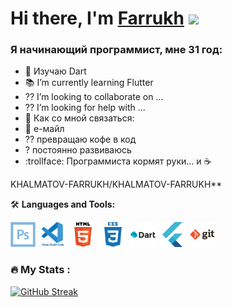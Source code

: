 <h1 align="left">Hi there, I'm <a href="https://github.com/KHALMATOV-FARRUKH" target="_blank">Farrukh</a> 
<img src="https://github.com/blackcater/blackcater/raw/main/images/Hi.gif" height="50"/></h1>
<h3 align="left">Я начинающий программист, мне 31 год:</h3>


- :dart: Изучаю Dart
- :books: I’m currently learning Flutter
- ?? I’m looking to collaborate on ...
- ?? I’m looking for help with ...
- :speech_balloon: Как со мной связаться:
- :email: е-майл
- ?? превращаю кофе в код
- ?  постоянно развиваюсь
- :trollface: Программиста кормят руки... и :coffee:


KHALMATOV-FARRUKH/KHALMATOV-FARRUKH**


🛠 __Languages and Tools:__
<div> 
  <img src="https://github.com/devicons/devicon/blob/master/icons/photoshop/photoshop-line.svg" title="Photoshop" **alt="Photoshop" width="40" height="40"/>&nbsp;
  <img src="https://github.com/devicons/devicon/blob/master/icons/vscode/vscode-original-wordmark.svg" title="VScode" **alt="VScode" width="40" height="40"/>&nbsp;
  <img src="https://github.com/devicons/devicon/blob/master/icons/html5/html5-original-wordmark.svg"  title="HTML5" **alt="HTML5" width="40" height="40"/>&nbsp;
  <img src="https://github.com/devicons/devicon/blob/master/icons/css3/css3-plain-wordmark.svg"  title="CSS3" alt="CSS" width="40" height="40"/>&nbsp;
  <img src="https://github.com/devicons/devicon/blob/master/icons/dart/dart-original-wordmark.svg" title="Dart" **alt="Dart" width="40" height="40"/>&nbsp;
  <img src="https://github.com/devicons/devicon/blob/master/icons/flutter/flutter-original.svg" title="Flutter" **alt="Flutter" width="40" height="40"/>&nbsp;
  <img src="https://github.com/devicons/devicon/blob/master/icons/git/git-original-wordmark.svg" title="Git" **alt="Git" width="40" height="40"/>&nbsp;
</div>


### :fire: My Stats :
[![GitHub Streak](http://github-readme-streak-stats.herokuapp.com?user=KHALMATOV-FARRUKH&theme=github-dark-blue&hide_border=true&date_format=n%2Fj%5B%2FY%5D)](https://git.io/streak-stats)
